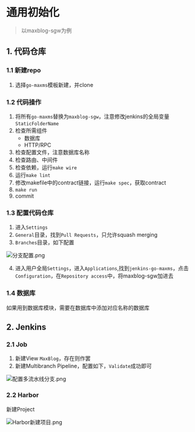 # 通用初始化

> 以maxblog-sgw为例

## 1. 代码仓库

### 1.1 新建repo

1. 选择`go-maxms`模板新建，并clone

### 1.2 代码操作

1. 将所有`go-maxms`替换为`maxblog-sgw`，注意修改jenkins的全局变量`StaticFolderName`
2. 检查所需组件
    + 数据库
    + HTTP/RPC
3. 检查配置文件，注意数据库名称
4. 检查路由、中间件
5. 检查依赖，运行`make wire`
6. 运行`make lint`
7. 修改makefile中的contract链接，运行`make spec`，获取contract
8. `make run`
9. commit

### 1.3 配置代码仓库

1. 进入`Settings`
2. `General`目录，找到`Pull Requests`，只允许squash merging
3. `Branches`目录，如下配置

![分支配置.png](img/init_common/分支配置.png)

4. 进入用户全局`Settings`，进入`Applications`,找到`jenkins-go-maxms`，点击`Configuration`，在`Repository access`中，将maxblog-sgw加进去

### 1.4 数据库

如果用到数据库模块，需要在数据库中添加对应名称的数据库

## 2. Jenkins

### 2.1 Job

1. 新建View `MaxBlog`，存在则作罢
2. 新建Multibranch Pipeline，配置如下，`Validate`成功即可

![配置多流水线分支.png](img/init_common/配置多流水线分支.png)

### 2.2 Harbor

新建Project

![Harbor新建项目.png](img/init_common/Harbor新建项目.png)


